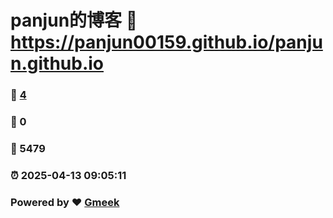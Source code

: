 # panjun的博客 :link: https://panjun00159.github.io/panjun.github.io 
### :page_facing_up: [4](https://panjun00159.github.io/panjun.github.io/tag.html) 
### :speech_balloon: 0 
### :hibiscus: 5479 
### :alarm_clock: 2025-04-13 09:05:11 
### Powered by :heart: [Gmeek](https://github.com/Meekdai/Gmeek)
